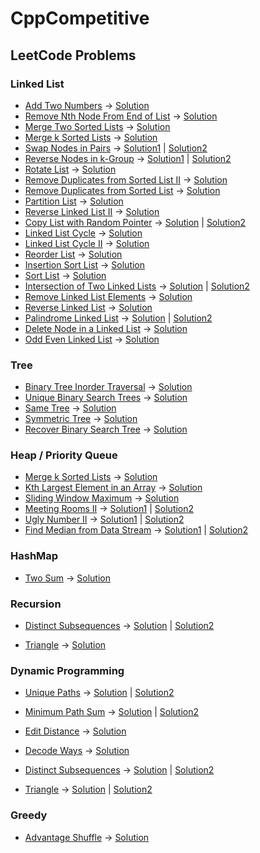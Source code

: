 # CppCompetitive


## LeetCode Problems

### Linked List
* [Add Two Numbers](https://leetcode.com/problems/add-two-numbers/) -> [Solution](https://github.com/sanjeetboora/CppCompetitive/blob/master/Leetcode/LinkedList/AddTwoNumbers.cpp)
* [Remove Nth Node From End of List](https://leetcode.com/problems/remove-nth-node-from-end-of-list/) -> [Solution](https://github.com/sanjeetboora/CppCompetitive/blob/master/Leetcode/LinkedList/RemoveNthNodeFromEndofList.cpp)
* [Merge Two Sorted Lists](https://leetcode.com/problems/merge-two-sorted-lists/) -> [Solution](https://github.com/sanjeetboora/CppCompetitive/blob/master/Leetcode/LinkedList/MergeTwoSortedLists.cpp)
* [Merge k Sorted Lists](https://leetcode.com/problems/merge-k-sorted-lists/) -> [Solution](https://github.com/sanjeetboora/CppCompetitive/blob/master/Leetcode/LinkedList/MergeKSortedLists.cpp)
* [Swap Nodes in Pairs](https://leetcode.com/problems/swap-nodes-in-pairs/) -> [Solution1](https://github.com/sanjeetboora/CppCompetitive/blob/master/Leetcode/LinkedList/SwapNodesInPairs.cpp) | [Solution2](https://github.com/sanjeetboora/CppCompetitive/blob/master/Leetcode/LinkedList/SwapNodesInPairs2.cpp)
* [Reverse Nodes in k-Group](https://leetcode.com/problems/reverse-nodes-in-k-group/) -> [Solution1](https://github.com/sanjeetboora/CppCompetitive/blob/master/Leetcode/LinkedList/ReverseNodesInKGroup.cpp) | [Solution2](https://github.com/sanjeetboora/CppCompetitive/blob/master/Leetcode/LinkedList/ReverseNodesInKGroup2.cpp)
* [Rotate List](https://leetcode.com/problems/rotate-list/) -> [Solution](https://github.com/sanjeetboora/CppCompetitive/blob/master/Leetcode/LinkedList/RotateList.cpp)
* [Remove Duplicates from Sorted List II](https://leetcode.com/problems/remove-duplicates-from-sorted-list-ii/) -> [Solution](https://github.com/sanjeetboora/CppCompetitive/blob/master/Leetcode/LinkedList/RemoveDuplicatesFromSortedListII.cpp)
* [Remove Duplicates from Sorted List](https://leetcode.com/problems/remove-duplicates-from-sorted-list/) -> [Solution](https://github.com/sanjeetboora/CppCompetitive/blob/master/Leetcode/LinkedList/RemoveDuplicatesFromSortedList.cpp)
* [Partition List](https://leetcode.com/problems/partition-list/) -> [Solution](https://github.com/sanjeetboora/CppCompetitive/blob/master/Leetcode/LinkedList/PartitionList.cpp)
* [Reverse Linked List II](https://leetcode.com/problems/reverse-linked-list-ii/) -> [Solution](https://github.com/sanjeetboora/CppCompetitive/blob/master/Leetcode/LinkedList/ReverseLinkedListII.cpp)
* [Copy List with Random Pointer](https://leetcode.com/problems/copy-list-with-random-pointer/) -> [Solution](https://github.com/sanjeetboora/CppCompetitive/blob/master/Leetcode/LinkedList/CopyListwithRandomPointer.cpp) | [Solution2](https://github.com/sanjeetboora/CppCompetitive/blob/master/Leetcode/LinkedList/CopyListwithRandomPointer2.cpp)
* [Linked List Cycle](https://leetcode.com/problems/linked-list-cycle/) -> [Solution](https://github.com/sanjeetboora/CppCompetitive/blob/master/Leetcode/LinkedList/LinkedListCycle.cpp)
* [Linked List Cycle II](https://leetcode.com/problems/linked-list-cycle-ii/) -> [Solution](https://github.com/sanjeetboora/CppCompetitive/blob/master/Leetcode/LinkedList/LinkedListCycleII.cpp)
* [Reorder List](https://leetcode.com/problems/reorder-list/) -> [Solution](https://github.com/sanjeetboora/CppCompetitive/blob/master/Leetcode/LinkedList/ReorderList.cpp)
* [Insertion Sort List](https://leetcode.com/problems/insertion-sort-list/) -> [Solution](https://github.com/sanjeetboora/CppCompetitive/blob/master/Leetcode/LinkedList/InsertionSortList.cpp)
* [Sort List](https://leetcode.com/problems/sort-list/) -> [Solution](https://github.com/sanjeetboora/CppCompetitive/blob/master/Leetcode/LinkedList/SortList.cpp)
* [Intersection of Two Linked Lists](https://leetcode.com/problems/intersection-of-two-linked-lists/) -> [Solution](https://github.com/sanjeetboora/CppCompetitive/blob/master/Leetcode/LinkedList/IntersectionofTwoLinkedLists.cpp) | [Solution2](https://github.com/sanjeetboora/CppCompetitive/blob/master/Leetcode/LinkedList/IntersectionofTwoLinkedLists2.cpp)
* [Remove Linked List Elements](https://leetcode.com/problems/remove-linked-list-elements/) -> [Solution](https://github.com/sanjeetboora/CppCompetitive/blob/master/Leetcode/LinkedList/RemoveLinkedListElements.cpp)
* [Reverse Linked List](https://leetcode.com/problems/reverse-linked-list/) -> [Solution](https://github.com/sanjeetboora/CppCompetitive/blob/master/Leetcode/LinkedList/ReverseLinkedList.cpp)
* [Palindrome Linked List](https://leetcode.com/problems/palindrome-linked-list/) -> [Solution](https://github.com/sanjeetboora/CppCompetitive/blob/master/Leetcode/LinkedList/PalindromeLinkedList.cpp) | [Solution2](https://github.com/sanjeetboora/CppCompetitive/blob/master/Leetcode/LinkedList/PalindromeLinkedList2.cpp)
* [Delete Node in a Linked List](https://leetcode.com/problems/delete-node-in-a-linked-list/) -> [Solution](https://github.com/sanjeetboora/CppCompetitive/blob/master/Leetcode/LinkedList/DeleteNodeinaLinkedList.cpp)
* [Odd Even Linked List](https://leetcode.com/problems/odd-even-linked-list/) -> [Solution](https://github.com/sanjeetboora/CppCompetitive/blob/master/Leetcode/LinkedList/OddEvenLinkedList.cpp)


### Tree
* [Binary Tree Inorder Traversal](https://leetcode.com/problems/binary-tree-inorder-traversal/) -> [Solution](https://github.com/sanjeetboora/CppCompetitive/blob/master/Leetcode/Trees/BinaryTreeInorderTraversal.cpp)
* [Unique Binary Search Trees](https://leetcode.com/problems/unique-binary-search-trees/) -> [Solution](https://github.com/sanjeetboora/CppCompetitive/blob/master/Leetcode/Trees/UniqueBinarySearchTrees.cpp)
* [Same Tree](https://leetcode.com/problems/same-tree/) -> [Solution](https://github.com/sanjeetboora/CppCompetitive/blob/master/Leetcode/Trees/SameTree.cpp)
* [Symmetric Tree](https://leetcode.com/problems/symmetric-tree/) -> [Solution](https://github.com/sanjeetboora/CppCompetitive/blob/master/Leetcode/Trees/SymmetricTree.cpp)
* [Recover Binary Search Tree](https://leetcode.com/problems/recover-binary-search-tree/) -> [Solution](https://github.com/sanjeetboora/CppCompetitive/blob/master/Leetcode/Trees/RecoverBinarySearchTree.cpp)


### Heap / Priority Queue
* [Merge k Sorted Lists](https://leetcode.com/problems/merge-k-sorted-lists/) -> [Solution](https://github.com/sanjeetboora/CppCompetitive/tree/master/Leetcode/Heap/MergekSortedLists.cpp)
* [Kth Largest Element in an Array](https://leetcode.com/problems/kth-largest-element-in-an-array/) -> [Solution](https://github.com/sanjeetboora/CppCompetitive/tree/master/Leetcode/Heap/KthLargestElementinanArray.cpp)
* [Sliding Window Maximum](https://leetcode.com/problems/sliding-window-maximum/) -> [Solution](https://github.com/sanjeetboora/CppCompetitive/tree/master/Leetcode/Heap/SlidingWindowMaximum.cpp)
* [Meeting Rooms II](https://leetcode.com/problems/sliding-window-maximum/) -> [Solution1](https://github.com/sanjeetboora/CppCompetitive/tree/master/Leetcode/Heap/MeetingRoomsII.cpp) | [Solution2](https://github.com/sanjeetboora/CppCompetitive/tree/master/Leetcode/TwoPoniter/MeetingRoomsII2.cpp)
* [Ugly Number II](https://leetcode.com/problems/ugly-number-ii/) -> [Solution1](https://github.com/sanjeetboora/CppCompetitive/tree/master/Leetcode/Heap/UglyNumberII2.cpp) | [Solution2](https://github.com/sanjeetboora/CppCompetitive/tree/master/Leetcode/DynamicProgramming/UglyNumberII2.cpp)
* [Find Median from Data Stream](https://leetcode.com/problems/ugly-number-ii/) -> [Solution1](https://github.com/sanjeetboora/CppCompetitive/tree/master/Leetcode/Heap/FindMedianfromDataStream.cpp) | [Solution2](https://github.com/sanjeetboora/CppCompetitive/tree/master/Leetcode/Heap/FindMedianfromDataStream2.cpp)



### HashMap
* [Two Sum](https://leetcode.com/problems/two-sum/) -> [Solution](https://github.com/sanjeetboora/CppCompetitive/tree/master/Leetcode/HashMap/TwoSum.cpp)

### Recursion
* [Distinct Subsequences](https://leetcode.com/problems/distinct-subsequences/) -> [Solution](https://github.com/sanjeetboora/CppCompetitive/tree/master/Leetcode/Recursion/DistinctSubsequences.cpp) | [Solution2](https://github.com/sanjeetboora/CppCompetitive/tree/master/Leetcode/Recursion/DistinctSubsequences2.cpp)

* [Triangle](https://leetcode.com/problems/triangle/) -> [Solution](https://github.com/sanjeetboora/CppCompetitive/tree/master/Leetcode/Recursion/Triangle.cpp)


### Dynamic Programming
* [Unique Paths](https://leetcode.com/problems/unique-paths) -> [Solution](https://github.com/sanjeetboora/CppCompetitive/tree/master/Leetcode/DynamicProgramming/UniquePaths.cpp) | [Solution2](https://github.com/sanjeetboora/CppCompetitive/tree/master/Leetcode/DynamicProgramming/UniquePaths2.cpp)

* [Minimum Path Sum](https://leetcode.com/problems/minimum-path-sum/) -> [Solution](https://github.com/sanjeetboora/CppCompetitive/tree/master/Leetcode/DynamicProgramming/MinimumPathSum.cpp) | [Solution2](https://github.com/sanjeetboora/CppCompetitive/tree/master/Leetcode/DynamicProgramming/MinimumPathSum2.cpp)

* [Edit Distance](https://leetcode.com/problems/edit-distance/) -> [Solution](https://github.com/sanjeetboora/CppCompetitive/tree/master/Leetcode/DynamicProgramming/EditDistance.cpp)

* [Decode Ways](https://leetcode.com/problems/decode-ways/) -> [Solution](https://github.com/sanjeetboora/CppCompetitive/tree/master/Leetcode/DynamicProgramming/DecodeWays.cpp)

* [Distinct Subsequences](https://leetcode.com/problems/distinct-subsequences/) -> [Solution](https://github.com/sanjeetboora/CppCompetitive/tree/master/Leetcode/DynamicProgramming/DistinctSubsequences3.cpp) | [Solution2](https://github.com/sanjeetboora/CppCompetitive/tree/master/Leetcode/DynamicProgramming/DistinctSubsequences4.cpp)

* [Triangle](https://leetcode.com/problems/triangle/) -> [Solution](https://github.com/sanjeetboora/CppCompetitive/tree/master/Leetcode/DynamicProgramming/Triangle1.cpp) | [Solution2](https://github.com/sanjeetboora/CppCompetitive/tree/master/Leetcode/DynamicProgramming/Triangle2.cpp)



### Greedy
* [Advantage Shuffle](https://leetcode.com/problems/advantage-shuffle/) -> [Solution](https://github.com/sanjeetboora/CppCompetitive/tree/master/Leetcode/Greedy/AdvantageShuffle.cpp)







